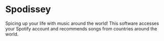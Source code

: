 ﻿# Spodissey
Spicing up your life with music around the world! This software accesses your Spotify account and recommends songs from countries around the world. 
